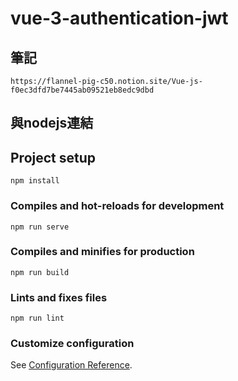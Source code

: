 # vue-3-authentication-jwt

## 筆記
```
https://flannel-pig-c50.notion.site/Vue-js-f0ec3dfd7be7445ab09521eb8edc9dbd
```

## 與nodejs連結

## Project setup
```
npm install
```

### Compiles and hot-reloads for development
```
npm run serve
```

### Compiles and minifies for production
```
npm run build
```

### Lints and fixes files
```
npm run lint
```

### Customize configuration
See [Configuration Reference](https://cli.vuejs.org/config/).
